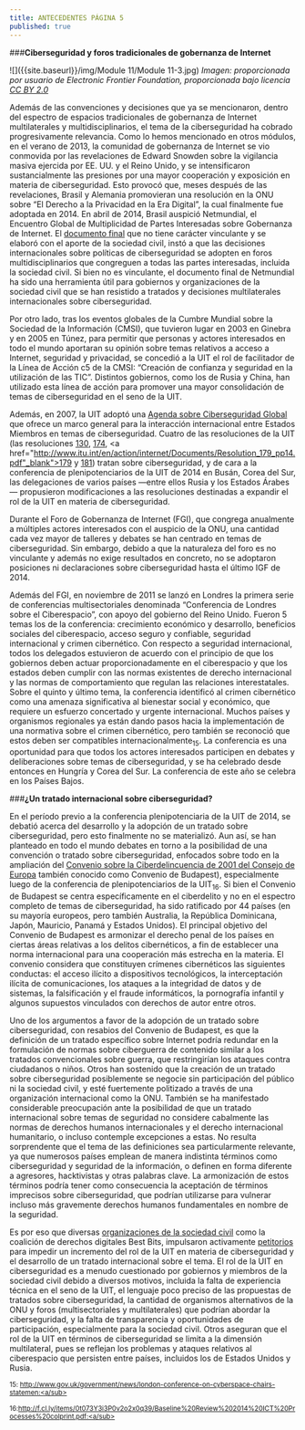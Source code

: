 ```yaml
---
title: ANTECEDENTES PÁGINA 5
published: true
---
```

###**Ciberseguridad y foros tradicionales de gobernanza de Internet**

![]({{site.baseurl}}/img/Module 11/Module 11-3.jpg)
*Imagen: proporcionada por usuario de Electronic Frontier Foundation, proporcionada bajo licencia <a href="https://creativecommons.org/licenses/by/2.0/" target="_blank">CC BY 2.0</a>*

Además de las convenciones y decisiones que ya se mencionaron, dentro del espectro de espacios tradicionales de gobernanza de Internet multilaterales y multidisciplinarios, el tema de la ciberseguridad ha cobrado progresivamente relevancia. Como lo hemos mencionado en otros módulos, en el verano de 2013, la comunidad de gobernanza de Internet se vio conmovida por las revelaciones de Edward Snowden sobre la vigilancia masiva ejercida por EE. UU. y el Reino Unido, y se intensificaron sustancialmente las presiones por una mayor cooperación y exposición en materia de ciberseguridad. Esto provocó que, meses después de las revelaciones, Brasil y Alemania promovieran una resolución en la ONU sobre “El Derecho a la Privacidad en la Era Digital”, la cual finalmente fue adoptada en 2014. En abril de 2014, Brasil auspició Netmundial, el Encuentro Global de Multiplicidad de Partes Interesadas sobre Gobernanza de Internet. 
El <a href="https://netmundial.br/wp-content/uploads/2014/04/NETmundial-Multistakeholder-Document.pdf" target="_blank">documento final</a>
que no tiene carácter vinculante y se elaboró con el aporte de la sociedad civil, instó a que las decisiones internacionales sobre políticas de ciberseguridad se adopten en foros multidisciplinarios que congreguen a todas las partes interesadas, incluida la sociedad civil. Si bien no es vinculante, el documento final de Netmundial ha sido una herramienta útil para gobiernos y organizaciones de la sociedad civil que se han resistido a tratados y decisiones multilaterales internacionales sobre ciberseguridad.

Por otro lado, tras los eventos globales de la Cumbre Mundial sobre la Sociedad de la Información (CMSI), que tuvieron lugar en 2003 en Ginebra y en 2005 en Túnez, para permitir que personas y actores interesados en todo el mundo aportaran su opinión sobre temas relativos a acceso a Internet, seguridad y privacidad, se concedió a la UIT el rol de facilitador de la Línea de Acción c5 de la CMSI: “Creación de confianza y seguridad en la utilización de las TIC”. Distintos gobiernos, como los de Rusia y China, han utilizado esta línea de acción para promover una mayor consolidación de temas de ciberseguridad en el seno de la UIT.

Además, en 2007, la UIT adoptó una <a href="http://www.itu.int/en/action/cybersecurity/Pages/gca.aspx" target="_blank">Agenda sobre Ciberseguridad Global</a>
que ofrece un marco general para la interacción internacional entre Estados Miembros en temas de ciberseguridad. Cuatro de las resoluciones de la UIT (las resoluciones 
<a href="https://www.itu.int/osg/csd/cybersecurity/WSIS/RESOLUTION_130.pdf" target="_blank">130</a>,
<a href="http://www.itu.int/en/action/internet/Documents/Resolution_174_pp14.pdf" target="_blank">174</a>,
<a href="http://www.itu.int/en/action/internet/Documents/Resolution_179_pp14.pdf"_blank">179</a> y
<a href="http://www.itu.int/en/action/internet/Pages/resolutions.aspx" target="_blank">181</a>)
tratan sobre ciberseguridad, y de cara a la conferencia de plenipotenciarios de la UIT de 2014 en Busán, Corea del Sur, las delegaciones de varios países —entre ellos Rusia y los Estados Árabes— propusieron modificaciones a las resoluciones destinadas a expandir el rol de la UIT en materia de ciberseguridad. 

Durante el Foro de Gobernanza de Internet (FGI), que congrega anualmente a múltiples actores interesados con el auspicio de la ONU, una cantidad cada vez mayor de talleres y debates se han centrado en temas de ciberseguridad. Sin embargo, debido a que la naturaleza del foro es no vinculante y además no exige resultados en concreto, no se adoptaron posiciones ni declaraciones sobre ciberseguridad hasta el último IGF de 2014. 

Además del FGI, en noviembre de 2011 se lanzó en Londres la primera serie de conferencias multisectoriales denominada “Conferencia de Londres sobre el Ciberespacio”, con apoyo del gobierno del Reino Unido. Fueron 5 temas los de la conferencia: crecimiento económico y desarrollo, beneficios sociales del ciberespacio, acceso seguro y confiable, seguridad internacional y crimen cibernético. Con respecto a seguridad internacional, todos los delegados estuvieron de acuerdo con el principio de que los gobiernos deben actuar proporcionadamente en el ciberespacio y que los estados deben cumplir con las normas existentes de derecho internacional y las normas de comportamiento que regulan las relaciones interestatales. Sobre el quinto y último tema, la conferencia identificó al crimen cibernético como una amenaza significativa al bienestar social y económico, que requiere un esfuerzo concertado y urgente internacional. Muchos países y organismos regionales ya están dando pasos hacia la implementación de una normativa sobre el crimen cibernético, pero también se reconoció que estos deben ser compatibles internacionalmente<sub>15</sub>. La conferencia es una oportunidad para que todos los actores interesados participen en debates y deliberaciones sobre temas de ciberseguridad, y se ha celebrado desde entonces en Hungría y Corea del Sur. La conferencia de este año se celebra en los Países Bajos. 

###**¿Un tratado internacional sobre ciberseguridad?**

En el período previo a la conferencia plenipotenciaria de la UIT de 2014, se debatió acerca del desarrollo y la adopción de un tratado sobre ciberseguridad, pero esto finalmente no se materializó. Aun así, se han planteado en todo el mundo debates en torno a la posibilidad de una convención o tratado sobre ciberseguridad, enfocados sobre todo en la ampliación del
<a href="https:/conventions.coe.int/Treaty/en/Treaties/Html/185.htm" target="_blank">Convenio sobre la Ciberdelincuencia de 2001 del Consejo de Europa</a>
también conocido como Convenio de Budapest), especialmente luego de la conferencia de 
plenipotenciarios de la UIT<sub>16</sub>.
Si bien el Convenio de Budapest se centra específicamente en el ciberdelito y no en el espectro completo de temas de ciberseguridad, ha sido ratificado por 44 países (en su mayoría europeos, pero también Australia, la República Dominicana, Japón, Mauricio, Panamá y Estados Unidos). El principal objetivo del Convenio de Budapest es armonizar el derecho penal de los países en ciertas áreas relativas a los delitos cibernéticos, a fin de establecer una norma internacional para una cooperación más estrecha en la materia. El convenio considera que constituyen crímenes cibernéticos las siguientes conductas: el acceso ilícito a dispositivos tecnológicos, la interceptación ilícita de comunicaciones, los ataques a la integridad de datos y de sistemas, la falsificación y el fraude informáticos, la pornografía infantil y algunos supuestos vinculados con derechos de autor entre otros.

Uno de los argumentos a favor de la adopción de un tratado sobre ciberseguridad, con resabios del Convenio de Budapest, es que la definición de un tratado específico sobre Internet podría redundar en la formulación de normas sobre ciberguerra de contenido similar a los tratados convencionales sobre guerra, que restringirían los ataques contra ciudadanos o niños. Otros han sostenido que la creación de un tratado sobre ciberseguridad posiblemente se negocie sin participación del público ni la sociedad civil, y esté fuertemente politizado a través de una organización internacional como la ONU. También se ha manifestado considerable preocupación ante la posibilidad de que un tratado internacional sobre temas de 
seguridad no considere cabalmente las normas de derechos humanos internacionales y el derecho internacional humanitario, o incluso contemple excepciones a estas. No resulta sorprendente que el tema de las definiciones sea particularmente relevante, ya que numerosos países emplean de manera indistinta términos como ciberseguridad y seguridad de la información, o definen en forma diferente a agresores, hacktivistas y otras palabras clave. La armonización de estos términos podría tener como consecuencia la aceptación de términos imprecisos sobre ciberseguridad, que podrían utilizarse para vulnerar incluso más gravemente derechos humanos fundamentales en nombre de la seguridad.

Es por eso que diversas <a href="https://www.cdt.org/files/pdfs/ITU_Cybersec-short-format.pdf" target="_blank">organizaciones de la sociedad civil</a>
como la coalición de derechos digitales Best Bits, impulsaron activamente <a href="http://bestbits.net/itu-plenipot-notes/#heading=h.slaj7vno081r" target="_blank">petitorios</a>
para impedir un incremento del rol de la UIT en materia de ciberseguridad y el desarrollo de un tratado internacional sobre el tema. El rol de la UIT en ciberseguridad es a menudo cuestionado por gobiernos y miembros de la sociedad civil debido a diversos motivos, incluida la falta de experiencia técnica en el seno de la UIT, el lenguaje poco preciso de las propuestas de tratados sobre ciberseguridad, la cantidad de organismos alternativos de la ONU y foros (multisectoriales y multilaterales) que podrían abordar la ciberseguridad, y la falta de transparencia y oportunidades de participación, especialmente para la sociedad civil. Otros aseguran que el rol de la UIT en términos de ciberseguridad se limita a la dimensión multilateral, pues se reflejan los problemas y ataques relativos al ciberespacio que persisten entre países, incluidos los de Estados Unidos y Rusia.


<sub> 15: <a href="https://www.gov.uk/government/news/london-conference-on-cyberspace-chairs-statemen" target="_blank">http://www.gov.uk/government/news/london-conference-on-cyberspace-chairs-statemen:<a/sub>

<sub> 16:<a href="http://f.cl.ly/items/0t073Y3i3P0v2o2x0q39/Baseline%20Review%202014%20ICT%20Processes%20colprint.pdf" target="_blank">http://f.cl.ly/items/0t073Y3i3P0v2o2x0q39/Baseline%20Review%202014%20ICT%20Processes%20colprint.pdf:<a/sub>

